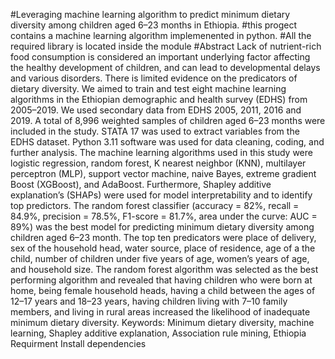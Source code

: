#Leveraging machine learning algorithm to predict minimum dietary diversity among children aged 6–23 months in Ethiopia.
#this progect contains a machine learning algorithm implemenented in python. 
#All the required library is located inside the module
#Abstract 
Lack of nutrient-rich food consumption is considered an important underlying factor affecting the healthy development of children, and can lead to developmental delays and various disorders. There is limited evidence on the predicators of dietary diversity. We aimed to train and test eight machine learning algorithms in the Ethiopian demographic and health survey (EDHS) from 2005–2019. We used secondary data from EDHS 2005, 2011, 2016 and 2019. A total of 8,996 weighted samples of children aged 6–23 months were included in the study. STATA 17 was used to extract variables from the EDHS dataset. Python 3.11 software was used for data cleaning, coding, and further analysis. The machine learning algorithms used in this study were logistic regression, random forest, K nearest neighbor (KNN), multilayer perceptron (MLP), support vector machine, naive Bayes, extreme gradient Boost (XGBoost), and AdaBoost. Furthermore, Shapley additive explanation’s (SHAPs) were used for model interpretability and to identify top predictors.  The random forest classifier (accuracy = 82%, recall = 84.9%, precision = 78.5%, F1-score = 81.7%, area under the curve: AUC = 89%) was the best model for predicting minimum dietary diversity among children aged 6–23 month. The top ten predicators were place of delivery, sex of the household head, water source, place of residence, age of a the child, number of children under five years of age, women’s years of age, and household size.  The random forest algorithm was selected as the best performing algorithm and revealed that having children who were born at home, being female household heads, having a child between the ages of 12–17 years and 18–23 years, having children living with 7–10 family members, and living in rural areas increased the likelihood of inadequate minimum dietary diversity. 
Keywords: Minimum dietary diversity, machine learning, Shapley additive explanation, Association rule mining, Ethiopia  
Requirment 
Install dependencies 



